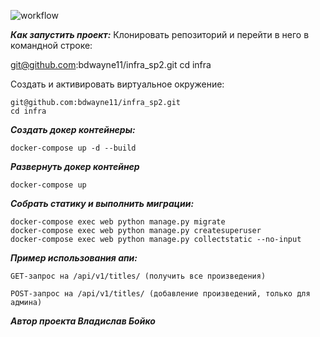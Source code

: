 ![workflow](https://github.com/bdwayne11/yamdb_final/actions/workflows/yamdb_workflow.yml/badge.svg?branch=master&event=push)


***Как запустить проект:***
Клонировать репозиторий и перейти в него в командной строке:


git@github.com:bdwayne11/infra_sp2.git
cd infra


Cоздать и активировать виртуальное окружение:
```
git@github.com:bdwayne11/infra_sp2.git
cd infra
```

***Создать докер контейнеры:***

```
docker-compose up -d --build
```

***Развернуть докер контейнер***

```
docker-compose up
```

***Собрать статику и выполнить миграции:***

```
docker-compose exec web python manage.py migrate
docker-compose exec web python manage.py createsuperuser
docker-compose exec web python manage.py collectstatic --no-input
```

***Пример использования апи:***

```
GET-запрос на /api/v1/titles/ (получить все произведения)
```

```
POST-запрос на /api/v1/titles/ (добавление произведений, только для админа)
```

***Автор проекта Владислав Бойко***

